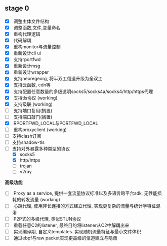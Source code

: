## stage 0

- [x]  调整主体文件结构
- [x]  调整函数,文件,变量命名
- [x]  重构代理逻辑
- [x]  代码解耦
- [x]  重构monitor与流量控制
- [x]  重新设计cli ui
- [x]  支持rportfwd
- [x]  重新设计msg
- [x]  重新设计wrapper
- [x]  支持neoregeorg, 将半双工信道升级为全双工
- [x]  支持云函数, cdn等
- [x]  支持配置任意数量的多级透明socks5/socks4a/socks4/http/https代理
- [x]  支持tls协议 (working)
- [x]  支持级联 (working)
- [ ]  支持端口复用(搁置)
- [ ]  支持端口敲门(搁置)
- [x]  RPORTFWD_LOCAL与PORTFWD_LOCAL
- [ ]  重构proxyclient (working)
- [ ] 支持clash订阅
- [ ] 支持shadow-tls
- [ ] 支持对外暴露多种类型的协议
	- [x] socks5
	- [x] http/https
	- [ ] trojan
	- [ ] v2ray

**高级功能**

- [ ]  Proxy as a service, 提供一套流量协议标准以及多语言跨平台sdk, 无性能损耗的转发流量 (working)
- [ ]  心跳代理, 使用非长连接的方式建立代理, 实现更复杂的流量与统计学特征混淆
- [ ]  P2P式的多级代理, 类似STUN协议
- [ ]  重载任意C2的listener, 最终目的将listener从C2中解耦出来
- [ ]  实现编译期, 自定义templates. 实现随机流量特征与最小文件体积
- [ ]  通过ebpf与raw packet实现更高级的信道建立与隐蔽